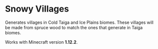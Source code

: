 Snowy Villages
===========

Generates villages in Cold Taiga and Ice Plains biomes. These villages will be made from spruce wood to match the ones that generate in Taiga biomes.

Works with Minecraft version **1.12.2**.